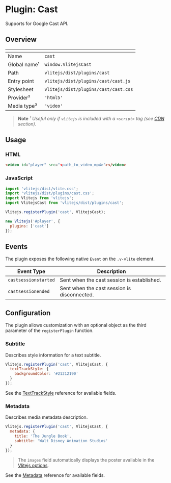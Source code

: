 # Plugin: Cast

Supports for Google Cast API.

## Overview

| <!-- -->          | <!-- -->                             |
| ----------------- | ------------------------------------ |
| Name              | `cast`                               |
| Global name&sup1; | `window.VlitejsCast`                 |
| Path              | `vlitejs/dist/plugins/cast`          |
| Entry point       | `vlitejs/dist/plugins/cast/cast.js`  |
| Stylesheet        | `vlitejs/dist/plugins/cast/cast.css` |
| Provider&sup2;    | `'html5'`                            |
| Media type&sup3;  | `'video'`                            |

> **Note** _&sup1; Useful only if `vLitejs` is included with a `<script>` tag (see [CDN](../../../README.md#CDN) section)._

## Usage

### HTML

```html
<video id="player" src="<path_to_video_mp4>"></video>
```

### JavaScript

```js
import 'vlitejs/dist/vlite.css';
import 'vlitejs/dist/plugins/cast.css';
import Vlitejs from 'vlitejs';
import VlitejsCast from 'vlitejs/dist/plugins/cast';

Vlitejs.registerPlugin('cast', VlitejsCast);

new Vlitejs('#player', {
  plugins: ['cast']
});
```

## Events

The plugin exposes the following native `Event` on the `.v-vlite` element.

| Event Type           | Description                                 |
| -------------------- | ------------------------------------------- |
| `castsessionstarted` | Sent when the cast session is established.  |
| `castsessionended`   | Sent when the cast session is disconnected. |

## Configuration

The plugin allows customization with an optional object as the third parameter of the `registerPlugin` function.

### Subtitle

Describes style information for a text subtitle.

```js
Vlitejs.registerPlugin('cast', VlitejsCast, {
  textTrackStyle: {
    backgroundColor: '#21212190'
  }
});
```

See the [TextTrackStyle](https://developers.google.com/cast/docs/reference/web_sender/chrome.cast.media.TextTrackStyle) reference for available fields.

### Metadata

Describes media metadata description.

```js
Vlitejs.registerPlugin('cast', VlitejsCast, {
  metadata: {
    title: 'The Jungle Book',
    subtitle: 'Walt Disney Animation Studios'
  }
});
```

> The `images` field automatically displays the poster available in the [Vlitejs options](../../../README.md#Options).

See the [Metadata](https://developers.google.com/cast/docs/reference/web_sender/chrome.cast.media.GenericMediaMetadata) reference for available fields.
